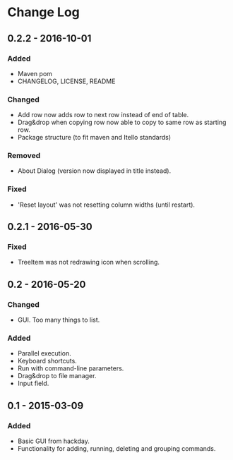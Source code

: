 # Change Log

## 0.2.2 - 2016-10-01
### Added
* Maven pom
* CHANGELOG, LICENSE, README

### Changed
* Add row now adds row to next row instead of end of table.
* Drag&drop when copying row now able to copy to same row as starting row.
* Package structure (to fit maven and Itello standards)

### Removed
* About Dialog (version now displayed in title instead).

### Fixed
* 'Reset layout' was not resetting column widths (until restart).

## 0.2.1 - 2016-05-30
### Fixed
* TreeItem was not redrawing icon when scrolling.

## 0.2 - 2016-05-20
### Changed
* GUI. Too many things to list.

### Added
* Parallel execution.
* Keyboard shortcuts.
* Run with command-line parameters.
* Drag&drop to file manager.
* Input field.

## 0.1 - 2015-03-09
### Added
* Basic GUI from hackday. 
* Functionality for adding, running, deleting and  grouping commands.
